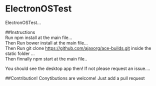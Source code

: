 # ElectronOSTest
ElectronOSTest...

##Instructions
<br>
Run npm install at the main file...<br>
Then Run bower install at the main file...<br>
Then Run git clone https://github.com/ajaxorg/ace-builds.git inside the static folder ...<br>
Then finnally npm start at the main file..<br>

You should see the desktop app then! 
If not please request an issue....

##Contribution!
Conytibutions are welcome! Just add a pull request
